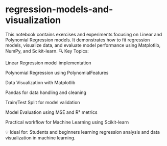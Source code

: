 # regression-models-and-visualization
This notebook contains exercises and experiments focusing on Linear and Polynomial Regression models. It demonstrates how to fit regression models, visualize data, and evaluate model performance using Matplotlib, NumPy, and Scikit-learn.
🔍 Key Topics:

Linear Regression model implementation

Polynomial Regression using PolynomialFeatures

Data Visualization with Matplotlib

Pandas for data handling and cleaning

Train/Test Split for model validation

Model Evaluation using MSE and R² metrics

Practical workflow for Machine Learning using Scikit-learn

💡 Ideal for:
Students and beginners learning regression analysis and data visualization in machine learning.
